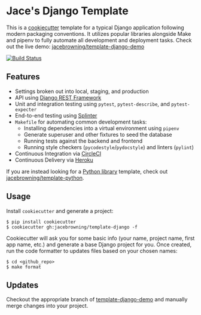 # Jace's Django Template

This is a [cookiecutter](https://github.com/audreyr/cookiecutter) template for a typical Django application following modern packaging conventions. It utilizes popular libraries alongside Make and pipenv to fully automate all development and deployment tasks. Check out the live demo: [jacebrowning/template-django-demo](https://github.com/jacebrowning/template-django-demo)

[![Build Status](https://img.shields.io/travis/com/jacebrowning/template-django.svg)](https://app.travis-ci.com/github/jacebrowning/template-django)
## Features

* Settings broken out into local, staging, and production
* API using [Django REST Framework](http://www.django-rest-framework.org/)
* Unit and integration testing using `pytest`, `pytest-describe`, and `pytest-expecter`
* End-to-end testing using [Splinter](https://splinter.readthedocs.io/)
* `Makefile` for automating common development tasks:
    - Installing dependencies into a virtual environment using `pipenv`
    - Generate superuser and other fixtures to seed the database
    - Running tests against the backend and frontend
    - Running style checkers (`pycodestyle`/`pydocstyle`) and linters (`pylint`)
* Continuous Integration via [CircleCI](https://circleci.com/docs/2.0/)
* Continuous Delivery via [Heroku](https://www.heroku.com/flow)

If you are instead looking for a [Python library](https://caremad.io/posts/2013/07/setup-vs-requirement/) template, check out [jacebrowning/template-python](https://github.com/jacebrowning/template-python).

## Usage

Install `cookiecutter` and generate a project:

```
$ pip install cookiecutter
$ cookiecutter gh:jacebrowning/template-django -f
```

Cookiecutter will ask you for some basic info (your name, project name, first app name, etc.) and generate a base Django project for you. Once created, run the code formatter to updates files based on your chosen names:

```
$ cd <github_repo>
$ make format
```

## Updates

Checkout the appropriate branch of [template-django-demo](https://github.com/jacebrowning/template-django-demo) and manually merge changes into your project.

